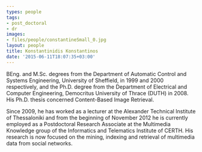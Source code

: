 ```yaml
---
types: people
tags:
- post_doctoral
- dr
images:
- files/people/constantineSmall_0.jpg
layout: people
title: Konstantinidis Konstantinos
date: '2015-06-11T18:07:35+03:00'
---
```

<p>BEng. and M.Sc. degrees from the Department of Automatic Control and Systems Engineering, University of Sheffield, in 1999 and 2000 respectively, and the Ph.D. degree from the Department of Electrical and Computer Engineering, Democritus University of Thrace (DUTH) in 2008. His Ph.D. thesis concerned Content-Based Image Retrieval.</p>
<p>Since 2009, he has worked as a lecturer at the Alexander Technical Institute of Thessaloniki and from the beginning of November 2012 he is currently employed as a Postdoctoral Research Associate at the Multimedia Knowledge group of the Informatics and Telematics Institute of CERTH. His research is now focused on the mining, indexing and retrieval of multimedia data from social networks.</p>
